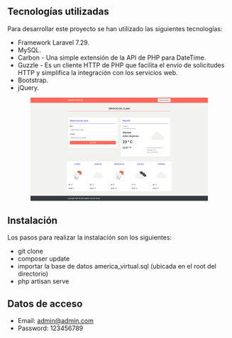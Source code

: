 ## Tecnologías utilizadas

Para desarrollar este proyecto se han utilizado las siguientes tecnologías:
 - Framework Laravel 7.29.
 - MySQL.
 - Carbon - Una simple extensión de la API de PHP para DateTime.
 - Guzzle - Es un cliente HTTP de PHP que facilita el envío de solicitudes HTTP y simplifica la integración con los servicios web.
 - Bootstrap.
 - jQuery.


<p align="center"><img src="screencapture-localhost-8000-2021-03-14-23_46_11.png" width="400"></p>


## Instalación

Los pasos para realizar la instalación son los siguientes:

- git clone
- composer update
- importar la base de datos america_virtual.sql (ubicada en el root del directorio)
- php artisan serve

## Datos de acceso
- Email: admin@admin.com
- Password: 123456789 

